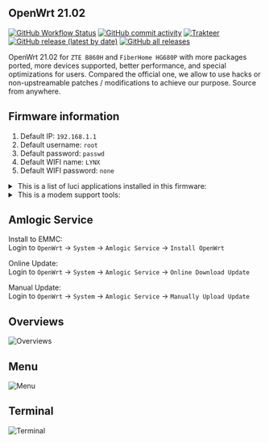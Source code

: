 ## OpenWrt 21.02

[<img alt="GitHub Workflow Status" src="https://img.shields.io/github/actions/workflow/status/lynxnexy/openwrt/build-openwrt.yml?branch=main">](https://github.com/lynxnexy/openwrt/actions/workflows/build-openwrt.yml) [<img alt="GitHub commit activity" src="https://img.shields.io/github/commit-activity/m/lynxnexy/openwrt?label=commits">](https://github.com/lynxnexy/openwrt/commits) [<img alt="Trakteer" src="https://img.shields.io/badge/trakteer-coffee-ff69b4">](https://trakteer.id/lynxnexy/tip) </br>
[<img alt="GitHub release (latest by date)" src="https://img.shields.io/github/v/release/lynxnexy/openwrt">](https://github.com/lynxnexy/openwrt/releases/latest) [<img alt="GitHub all releases" src="https://img.shields.io/github/downloads/lynxnexy/openwrt/total">](https://github.com/lynxnexy/openwrt/releases)

OpenWrt 21.02 for `ZTE B860H` and `FiberHome HG680P` with more packages ported, more devices supported, better performance, and special optimizations for users. Compared the official one, we allow to use hacks or non-upstreamable patches / modifications to achieve our purpose. Source from anywhere.

## Firmware information
1. Default IP: `192.168.1.1`
2. Default username: `root`
3. Default password: `passwd`
4. Default WIFI name: `LYNX`
5. Default WIFI password: `none`
<details><summary>&nbsp;This is a list of luci applications installed in this firmware:</summary>

&emsp;`luci-app-adblock`\
&emsp;`luci-app-amlogic`\
&emsp;`luci-app-aria2`\
&emsp;`luci-app-autoreboot`\
&emsp;`luci-app-diskman` <sub>include</sub>\
&emsp;&emsp;&emsp;`├─ mdadm`\
&emsp;&emsp;&emsp;`├─ kmod-md-raid456`\
&emsp;&emsp;&emsp;`└─ kmod-md-linear`\
&emsp;`luci-app-dockerman`\
&emsp;`luci-app-eqos`\
&emsp;`luci-app-filetransfer`\
&emsp;`luci-app-firewall`\
&emsp;`luci-app-hd-idle`\
&emsp;`luci-app-minidlna`\
&emsp;`luci-app-openclash` <sub>include</sub>\
&emsp;&emsp;&emsp;`├─ clash`\
&emsp;&emsp;&emsp;`├─ clash_tun`\
&emsp;&emsp;&emsp;`├─ clash_meta`\
&emsp;&emsp;&emsp;`└─ v2ray-rules-dat`\
&emsp;`luci-app-openvpn`\
&emsp;`luci-app-opkg`\
&emsp;`luci-app-passwall` <sub>include</sub>\
&emsp;&emsp;&emsp;`├─ iptables_transparent_proxy`\
&emsp;&emsp;&emsp;`├─ brook`\
&emsp;&emsp;&emsp;`├─ chinadns_ng`\
&emsp;&emsp;&emsp;`├─ haproxy`\
&emsp;&emsp;&emsp;`├─ hysteria`\
&emsp;&emsp;&emsp;`├─ naiveproxy`\
&emsp;&emsp;&emsp;`├─ shadowsocks_libev_client`\
&emsp;&emsp;&emsp;`├─ shadowsocks_libev_server`\
&emsp;&emsp;&emsp;`├─ shadowsocks_rust_client`\
&emsp;&emsp;&emsp;`├─ shadowsocks_rust_server`\
&emsp;&emsp;&emsp;`├─ shadowsocksr_libev_client`\
&emsp;&emsp;&emsp;`├─ shadowsocksr_libev_server`\
&emsp;&emsp;&emsp;`├─ simple_obfs`\
&emsp;&emsp;&emsp;`├─ trojan_go`\
&emsp;&emsp;&emsp;`├─ trojan_plus`\
&emsp;&emsp;&emsp;`├─ v2ray`\
&emsp;&emsp;&emsp;`├─ v2ray_plugin`\
&emsp;&emsp;&emsp;`├─ xray`\
&emsp;&emsp;&emsp;`└─ xray_plugin`\
&emsp;`luci-app-ramfree`\
&emsp;`luci-app-rclone` <sub>include</sub>\
&emsp;&emsp;&emsp;`├─ rclone-webui`\
&emsp;&emsp;&emsp;`└─ rclone-ng`\
&emsp;`luci-app-samba4`\
&emsp;`luci-app-ssr-plus` <sub>include</sub>\
&emsp;&emsp;&emsp;`├─ shadowsocks_rust_client`\
&emsp;&emsp;&emsp;`├─ shadowsocks_rust_server`\
&emsp;&emsp;&emsp;`├─ chinadns_ng`\
&emsp;&emsp;&emsp;`├─ hysteria`\
&emsp;&emsp;&emsp;`├─ ipt2socks`\
&emsp;&emsp;&emsp;`├─ kcptun`\
&emsp;&emsp;&emsp;`├─ naiveproxy`\
&emsp;&emsp;&emsp;`├─ redsocks2`\
&emsp;&emsp;&emsp;`├─ shadowsocks_simple_obfs`\
&emsp;&emsp;&emsp;`├─ shadowsocks_v2ray_plugin`\
&emsp;&emsp;&emsp;`├─ shadowsocksr_libev_client`\
&emsp;&emsp;&emsp;`├─ shadowsocksr_libev_server`\
&emsp;&emsp;&emsp;`└─ trojan`\
&emsp;`luci-app-statistics`\
&emsp;`luci-app-transmission`\
&emsp;`luci-app-ttyd`\
&emsp;`luci-app-vnstat2`\
&emsp;`luci-app-wireguard`\
&emsp;`luci-app-zerotier`

</details>

<details><summary>&nbsp;This is a modem support tools:</summary>

&emsp;`luci-app-3ginfo` <sub>include</sub>\
&emsp;&emsp;&emsp;`├─ 3ginfo-lite`\
&emsp;&emsp;&emsp;`├─ 3ginfo-qmisignal`\
&emsp;&emsp;&emsp;`└─ 3ginfo-text`\
&emsp;`luci-app-modeminfo` <sub>include</sub>\
&emsp;&emsp;&emsp;`├─ qtools`\
&emsp;&emsp;&emsp;`├─ xmm-modem`\
&emsp;&emsp;&emsp;`└─ asterisk-chan-quectel`\
&emsp;`luci-app-atinout`


</details>

## Amlogic Service
Install to EMMC: </br> Login to `OpenWrt` → `System` → `Amlogic Service` → `Install OpenWrt`

Online Update: </br> Login to `OpenWrt` → `System` → `Amlogic Service` → `Online Download Update` 

Manual Update: </br> Login to `OpenWrt` → `System` → `Amlogic Service` → `Manually Upload Update`

## Overviews
![Overviews](https://i.ibb.co/D1rSJdf/Screenshot-2022-11-24-19-07-02-760-com-android-chrome.jpg)

## Menu
![Menu](https://i.ibb.co/tp7fnm2/Screenshot-2022-11-24-19-07-10-494-com-android-chrome.jpg)

## Terminal
![Terminal](https://i.ibb.co/tbDRDnH/Screenshot-2022-11-24-19-07-28-909-com-android-chrome.jpg)
